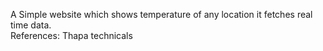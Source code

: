 A Simple website which shows temperature of any location 
it fetches real time data.\
References: Thapa technicals
